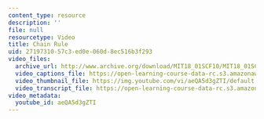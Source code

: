 ```yaml
---
content_type: resource
description: ''
file: null
resourcetype: Video
title: Chain Rule
uid: 27197310-57c3-ed0e-060d-8ec516b3f293
video_files:
  archive_url: http://www.archive.org/download/MIT18_01SCF10/MIT18_01SCF10Rec_09_300k.mp4
  video_captions_file: https://open-learning-course-data-rc.s3.amazonaws.com/18-01sc-single-variable-calculus-fall-2010/c9fcb1a26e7951bd83e9a7cdfa6eba1c_aeQA5d3gZTI.vtt
  video_thumbnail_file: https://img.youtube.com/vi/aeQA5d3gZTI/default.jpg
  video_transcript_file: https://open-learning-course-data-rc.s3.amazonaws.com/18-01sc-single-variable-calculus-fall-2010/00c4f5a8ff61b19e63059634b4333a2c_aeQA5d3gZTI.pdf
video_metadata:
  youtube_id: aeQA5d3gZTI
---
```

